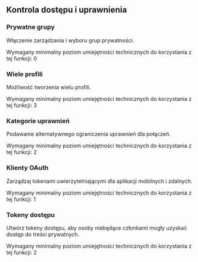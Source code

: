 ## Kontrola dostępu i uprawnienia	


### Prywatne grupy

Włączenie zarządzania i wyboru grup prywatności.
<!-- TODO: full description for Privacy Groups -->

Wymagany minimalny poziom umiejętności technicznych do korzystania z tej funkcji: 0


### Wiele profili

Możliwość tworzenia wielu profili.
<!-- TODO: full description for Multiple Profiles -->

Wymagany minimalny poziom umiejętności technicznych do korzystania z tej funkcji: 3


### Kategorie uprawnień

Podawanie alternatywnego ograniczenia uprawnień dla połączeń.
<!-- TODO: full description for Permission Categories -->

Wymagany minimalny poziom umiejętności technicznych do korzystania z tej funkcji: 2


### Klienty OAuth

Zarządzaj tokenami uwierzytelniającymi dla aplikacji mobilnych i zdalnych.
<!-- TODO: full description for OAuth Clients -->

Wymagany minimalny poziom umiejętności technicznych do korzystania z tej funkcji: 1


### Tokeny dostępu

Utwórz tokeny dostępu, aby osoby niebędące członkami mogły uzyskać dostęp do treści prywatnych.
<!-- TODO: full description for Access Tokens -->

Wymagany minimalny poziom umiejętności technicznych do korzystania z tej funkcji: 2
